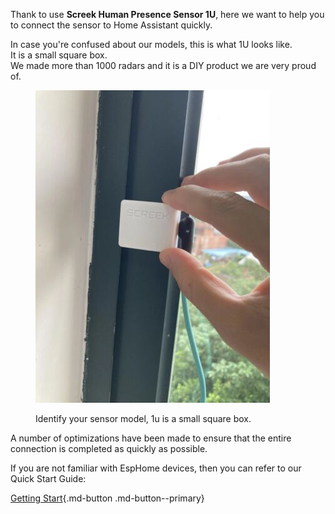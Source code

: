 Thank to use **Screek Human Presence Sensor 1U**, here we want to help you to connect the sensor to Home Assistant quickly.

In case you're confused about our models, this is what 1U looks like.   
It is a small square box.  
We made more than 1000 radars and it is a DIY product we are very proud of.  

<figure markdown>

  ![](images/1u-box.png)
  <figcaption>Identify your sensor model, 1u is a small square box.</figcaption>

</figure>

A number of optimizations have been made to ensure that the entire connection is completed as quickly as possible.

If you are not familiar with EspHome devices, then you can refer to our Quick Start Guide:

[Getting Start](getting-start.md){.md-button .md-button--primary}